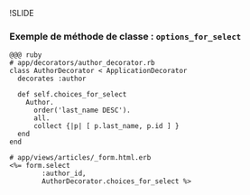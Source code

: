 !SLIDE 
### Exemple de méthode de classe : `options_for_select` ###

    @@@ ruby
    # app/decorators/author_decorator.rb
    class AuthorDecorator < ApplicationDecorator
      decorates :author

      def self.choices_for_select
        Author.
          order('last_name DESC').
          all.
          collect {|p| [ p.last_name, p.id ] }
      end
    end

    # app/views/articles/_form.html.erb
    <%= form.select 
            :author_id, 
            AuthorDecorator.choices_for_select %>
